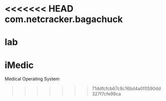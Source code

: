 <<<<<<< HEAD
com.netcracker.bagachuck
========================

lab
=======
iMedic
======

Medical Operating System
>>>>>>> 71ddfcfcb67c8c16bd4a0f0590dd327f7cfe99ca
